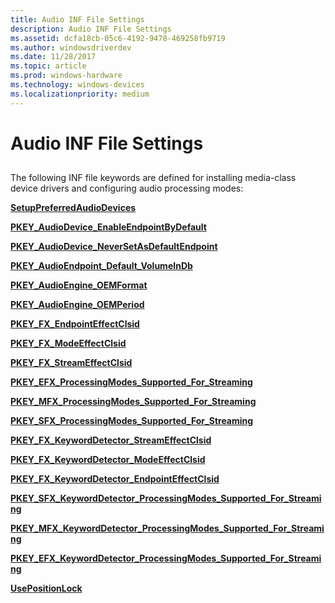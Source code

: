 ```yaml
---
title: Audio INF File Settings
description: Audio INF File Settings
ms.assetid: dcfa18cb-05c6-4192-9478-469258fb9719
ms.author: windowsdriverdev
ms.date: 11/28/2017
ms.topic: article
ms.prod: windows-hardware
ms.technology: windows-devices
ms.localizationpriority: medium
---
```


# Audio INF File Settings


## <span id="ddk_media_class_inf_extensions_ks"></span><span id="DDK_MEDIA_CLASS_INF_EXTENSIONS_KS"></span>


The following INF file keywords are defined for installing media-class device drivers and configuring audio processing modes:

[**SetupPreferredAudioDevices**](setuppreferredaudiodevices.md)

[**PKEY\_AudioDevice\_EnableEndpointByDefault**](pkey-audiodevice-enableendpointbydefault.md)

[**PKEY\_AudioDevice\_NeverSetAsDefaultEndpoint**](pkey-audiodevice-neversetasdefaultendpoint.md)

[**PKEY\_AudioEndpoint\_Default\_VolumeInDb**](pkey-audioendpoint-default-volumeindb.md)

[**PKEY\_AudioEngine\_OEMFormat**](pkey-audioengine-oemformat.md)

[**PKEY\_AudioEngine\_OEMPeriod**](pkey-audioengine-oemperiod.md)

[**PKEY\_FX\_EndpointEffectClsid**](pkey-fx-endpointeffectclsid.md)

[**PKEY\_FX\_ModeEffectClsid**](pkey-fx-modeeffectclsid.md)

[**PKEY\_FX\_StreamEffectClsid**](pkey-fx-streameffectclsid.md)

[**PKEY\_EFX\_ProcessingModes\_Supported\_For\_Streaming**](pkey-efx-processingmodes-supported-for-streaming.md)

[**PKEY\_MFX\_ProcessingModes\_Supported\_For\_Streaming**](pkey-mfx-processingmodes-supported-for-streaming.md)

[**PKEY\_SFX\_ProcessingModes\_Supported\_For\_Streaming**](pkey-sfx-processingmodes-supported-for-streaming.md)

[**PKEY\_FX\_KeywordDetector\_StreamEffectClsid**](pkey-fx-keyworddetector-streameffectclsid.md)

[**PKEY\_FX\_KeywordDetector\_ModeEffectClsid**](pkey-fx-keyworddetector-modeeffectclsid.md)

[**PKEY\_FX\_KeywordDetector\_EndpointEffectClsid**](pkey-fx-keyworddetector-endpointeffectclsid.md)

[**PKEY\_SFX\_KeywordDetector\_ProcessingModes\_Supported\_For\_Streaming**](pkey-sfx-keyworddetector-processingmodes-supported-for-streaming.md)

[**PKEY\_MFX\_KeywordDetector\_ProcessingModes\_Supported\_For\_Streaming**](pkey-mfx-keyworddetector-processingmodes-supported-for-streaming.md)

[**PKEY\_EFX\_KeywordDetector\_ProcessingModes\_Supported\_For\_Streaming**](pkey-efx-keyworddetector-processingmodes-supported-for-streaming.md)

[**UsePositionLock**](usepositionlock.md)

 

 





